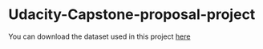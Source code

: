 # Udacity-Capstone-proposal-project

You can download the dataset used in this project [here](https://www.kaggle.com/datasets/masoudnickparvar/brain-tumor-mri-dataset/download?datasetVersionNumber=1)

